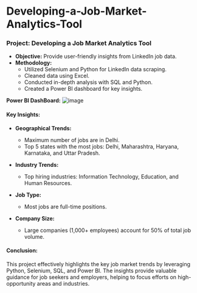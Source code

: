 # Developing-a-Job-Market-Analytics-Tool

### Project: Developing a Job Market Analytics Tool

- **Objective:** Provide user-friendly insights from LinkedIn job data.
- **Methodology:** 
  - Utilized Selenium and Python for LinkedIn data scraping.
  - Cleaned data using Excel.
  - Conducted in-depth analysis with SQL and Python.
  - Created a Power BI dashboard for key insights.

 **Power BI DashBoard:**
![image](https://github.com/monuksk/Data-Exploration-For-Actionable-Business-Insights/assets/160057840/836a5eb4-fc74-4d9d-82b1-9a26aabf63eb)

 

#### Key Insights:
- **Geographical Trends:**
  - Maximum number of jobs are in Delhi.
  - Top 5 states with the most jobs: Delhi, Maharashtra, Haryana, Karnataka, and Uttar Pradesh.
  
- **Industry Trends:**
  - Top hiring industries: Information Technology, Education, and Human Resources.
  
- **Job Type:**
  - Most jobs are full-time positions.
  
- **Company Size:**
  - Large companies (1,000+ employees) account for 50% of total job volume.

#### Conclusion:
This project effectively highlights the key job market trends by leveraging Python, Selenium, SQL, and Power BI. The insights provide valuable guidance for job seekers and employers, helping to focus efforts on high-opportunity areas and industries.

